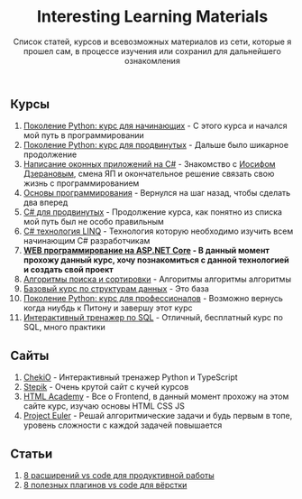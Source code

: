 <body>
    <header>
        <h1>Interesting Learning Materials</h1>
        <p>
            Список статей, курсов и всевозможных материалов из сети, которые я прошел сам, в процессе изучения или
            сохранил для дальнейшего ознакомления
        </p>
    </header>
    <main>
        <section>
            <h2>Курсы</h2>
            <ol>
                <li>
                    <a href="https://stepik.org/course/58852/info" target="_blank">Поколение Python: курс для
                        начинающих</a>
                    - С этого курса и начался мой путь в программировании
                </li>
                <li>
                    <a href="https://stepik.org/course/68343/info" target="_blank">Поколение Python: курс для
                        продвинутых</a>
                    - Дальше было шикарное продолжение
                </li>
                <li>
                    <a href="https://stepik.org/course/58658/info" target="_blank">Написание оконных приложений на
                        C#</a>
                    - Знакомство с <a href="https://github.com/JosefDzeranov" target="_blank">Иосифом Дзерановым</a>,
                    смена ЯП и
                    окончательное решение связать свою жизнь с программированием
                </li>
                <li>
                    <a href="https://stepik.org/course/5482/info" target="_blank">Основы программирования</a>
                    - Вернулся на шаг назад, чтобы сделать два вперед
                </li>
                <li>
                    <a href="https://stepik.org/course/84983/info" target="_blank">C# для продвинутых</a>
                    - Продолжение курса, как понятно из списка мой путь был не особо правильным
                </li>
                <li>
                    <a href="https://stepik.org/course/87924/info" target="_blank">C# технология LINQ</a>
                    - Технология которую необходимо изучить всем начинающим C# разработчикам
                </li>
                <li><b>
                        <a href="https://stepik.org/course/58659/info" target="_blank">WEB программирование на ASP.NET
                            Core</a>
                        - В данный момент прохожу данный курс, хочу познакомиться с данной технологией и создать свой
                        проект
                    </b></li>
                <li>
                    <a href="https://stepik.org/course/23981/info" target="_blank">Алгоритмы поиска и сортировки</a>
                    - Алгоритмы алгоритмы алгоритмы
                </li>
                <li>
                    <a href="https://stepik.org/course/55971/info" target="_blank">Базовый курс по структурам данных</a>
                    - Это база
                </li>
                <li>
                    <a href="https://stepik.org/course/82541/info" target="_blank">Поколение Python: курс для
                        профессионалов</a>
                    - Возможно вернусь когда ниубдь к Питону и завершу этот курс
                </li>
                <li>
                    <a href="https://stepik.org/course/63054/info" target="_blank">Интерактивный тренажер по SQL</a>
                    - Отличный, бесплатный курс по SQL, много практики
                </li>
            </ol>
        </section>
        <section>
            <h2>Сайты</h2>
            <ol>
                <li>
                    <a href="https://checkio.org/">ChekiO</a>
                    - Интерактивный тренажер Python и TypeScript
                </li>
                <li>
                    <a href="https://stepik.org" target="_blank">Stepik</a>
                    - Очень крутой сайт с кучей курсов
                </li>
                <li>
                    <a href="https://htmlacademy.ru" target="_blank">HTML Academy</a>
                    - Все о Frontend, в данный момент прохожу на этом сайте курс, изучаю основы HTML CSS JS
                </li>
                <li>
                    <a href="https://projecteuler.net" target="_blank">Project Euler</a>
                    - Решай алгоритмические задачи и будь первым в топе, уровень сложности с каждой задачей повышается
                </li>
            </ol>
        </section>
        <section>
            <h2>Статьи</h2>
            <ol>
                <li>
                    <a href="https://htmlacademy.ru/blog/soft/efficient-vs-code-plugins" target="_blank">8 расширений vs
                        code для продуктивной работы</a>
                </li>
                <li>
                    <a href="https://htmlacademy.ru/blog/soft/vscode-addons"
                        target="_blank">8 полезных плагинов vs code для вёрстки</a>
                </li>
            </ol>
        </section>
    </main>
    <footer>
    </footer>
</body>
